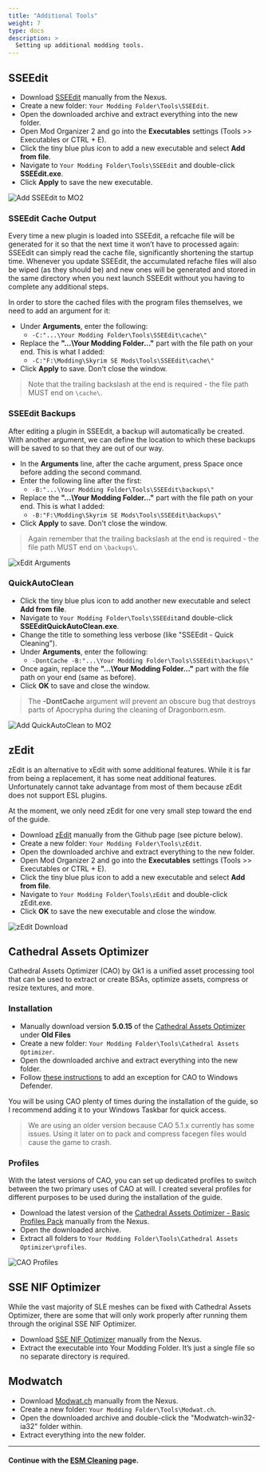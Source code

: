 ```yaml
---
title: "Additional Tools"
weight: 7
type: docs
description: >
  Setting up additional modding tools.
---
```


## SSEEdit

* Download [SSEEdit](https://www.nexusmods.com/skyrimspecialedition/mods/164/) manually from the Nexus.
* Create a new folder: `Your Modding Folder\Tools\SSEEdit`.
* Open the downloaded archive and extract everything into the new folder.
* Open Mod Organizer 2 and go into the **Executables** settings (Tools >> Executables or CTRL + E).
* Click the tiny blue plus icon to add a new executable and select **Add from file**.
* Navigate to `Your Modding Folder\Tools\SSEEdit` and double-click **SSEEdit.exe**.
* Click **Apply** to save the new executable.

![Add SSEEdit to MO2](/Pictures/tpf/initial-setup/add-sseedit-to-mo2.png)

### SSEEdit Cache Output

Every time a new plugin is loaded into SSEEdit, a refcache file will be generated for it so that the next time it won’t have to processed again: SSEEdit can simply read the cache file, significantly shortening the startup time. Whenever you update SSEEdit, the accumulated refache files will also be wiped (as they should be) and new ones will be generated and stored in the same directory when you next launch SSEEdit without you having to complete any additional steps. 

In order to store the cached files with the program files themselves, we need to add an argument for it:

* Under **Arguments**, enter the following:
  * `-C:"...\Your Modding Folder\Tools\SSEEdit\cache\"`
* Replace the **"…\Your Modding Folder..."** part with the file path on your end. This is what I added:
  * `-C:"F:\Modding\Skyrim SE Mods\Tools\SSEEdit\cache\"`
* Click **Apply** to save. Don't close the window.

> Note that the trailing backslash at the end is required - the file path MUST end on `\cache\`.

### SSEEdit Backups

After editing a plugin in SSEEdit, a backup will automatically be created. With another argument, we can define the location to which these backups will be saved to so that they are out of our way.

- In the **Arguments** line, after the cache argument, press Space once before adding the second command.
- Enter the following line after the first:
  - `-B:"...\Your Modding Folder\Tools\SSEEdit\backups\"`
- Replace the **"…\Your Modding Folder..."** part with the file path on your end. This is what I added:
  - `-B:"F:\Modding\Skyrim SE Mods\Tools\SSEEdit\backups\"`
- Click **Apply** to save. Don't close the window. 

> Again remember that the trailing backslash at the end is required - the file path MUST end on `\backups\`.

![xEdit Arguments](/Pictures/tpf/initial-setup/xedit-arguments.png)

### QuickAutoClean

* Click the tiny blue plus icon to add another new executable and select **Add from file**.
* Navigate to `Your Modding Folder\Tools\SSEEdit`and double-click **SSEEditQuickAutoClean.exe**.
* Change the title to something less verbose (like "SSEEdit - Quick Cleaning").
* Under **Arguments**, enter the following:
  * `-DontCache -B:"...\Your Modding Folder\Tools\SSEEdit\backups\"`
* Once again, replace the **"…\Your Modding Folder..."** part with the file path on your end (same as before).
* Click **OK** to save and close the window.

> The **-DontCache** argument will prevent an obscure bug that destroys parts of Apocrypha during the cleaning of Dragonborn.esm.

![Add QuickAutoClean to MO2](/Pictures/tpf/initial-setup/add-qac-to-mo2.png)

## zEdit

zEdit is an alternative to xEdit with some additional features. While it is far from being a replacement, it has some neat additional features. Unfortunately cannot take advantage from most of them because zEdit does not support ESL plugins.

At the moment, we only need zEdit for one very small step toward the end of the guide.

- Download [zEdit](https://github.com/z-edit/zedit/releases) manually from the Github page (see picture below).
- Create a new folder: `Your Modding Folder\Tools\zEdit`.
- Open the downloaded archive and extract everything to the new folder.
- Open Mod Organizer 2 and go into the **Executables** settings (Tools >> Executables or CTRL + E).
- Click the tiny blue plus icon to add a new executable and select **Add from file**.
- Navigate to `Your Modding Folder\Tools\zEdit` and double-click zEdit.exe.
- Click **OK** to save the new executable and close the window.

![zEdit Download](/Pictures/tpf/initial-setup/zedit-download.png)

## Cathedral Assets Optimizer

Cathedral Assets Optimizer (CAO) by Gk1 is a unified asset processing tool that can be used to extract or create BSAs, optimize assets, compress or resize textures, and more.

### Installation

- Manually download version **5.0.15** of the [Cathedral Assets Optimizer](https://www.nexusmods.com/skyrimspecialedition/mods/23316) under **Old Files**
- Create a new folder: `Your Modding Folder\Tools\Cathedral Assets Optimizer`.
- Open the downloaded archive and extract everything into the new folder.
- Follow [these instructions](https://support.microsoft.com/en-us/help/4028485/windows-) to add an exception for CAO to Windows Defender.

You will be using CAO plenty of times during the installation of the guide, so I recommend adding it to your Windows Taskbar for quick access.

> We are using an older version because CAO 5.1.x currently has some issues. Using it later on to pack and compress facegen files would cause the game to crash.

### Profiles

With the latest versions of CAO, you can set up dedicated profiles to switch between the two primary uses of CAO at will. I created several profiles for different purposes to be used during the installation of the guide.

* Download the latest version of the [Cathedral Assets Optimizer - Basic Profiles Pack](https://www.nexusmods.com/skyrimspecialedition/mods/26092?tab=files) manually from the Nexus.
* Open the downloaded archive.
* Extract all folders to `Your Modding Folder\Tools\Cathedral Assets Optimizer\profiles`.

![CAO Profiles](/Pictures/tpf/initial-setup/cao-profiles.png)

## SSE NIF Optimizer

While the vast majority of SLE meshes can be fixed with Cathedral Assets Optimizer, there are some that will only work properly after running them through the original SSE NIF Optimizer.

* Download [SSE NIF Optimizer](https://www.nexusmods.com/skyrimspecialedition/mods/4089) manually from the Nexus.
* Extract the executable into Your Modding Folder. It’s just a single file so no separate directory is required.

## Modwatch

* Download [Modwat.ch](https://www.nexusmods.com/skyrim/mods/56640) manually from the Nexus.
* Create a new folder: `Your Modding Folder\Tools\Modwat.ch`.
* Open the downloaded archive and double-click the "Modwatch-win32-ia32" folder within.
* Extract everything into the new folder.

---

#### Continue with the [ESM Cleaning](/tpf/initial-setup/esm-cleaning/) page.
